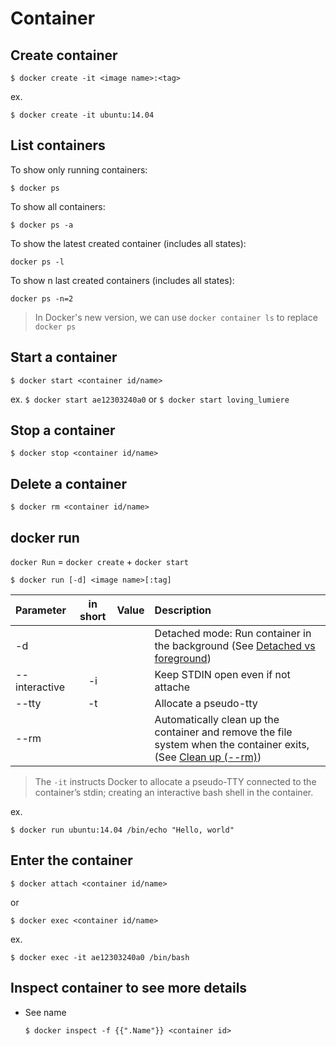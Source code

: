 # Container

## Create container

```
$ docker create -it <image name>:<tag>
```

ex. 
```
$ docker create -it ubuntu:14.04
```

## List containers


To show only running containers:
```
$ docker ps
```

To show all containers:
```
$ docker ps -a
```

To show the latest created container (includes all states):
```
docker ps -l
```

To show n last created containers (includes all states):
```
docker ps -n=2
```

> In Docker's new version, we can use `docker container ls` to replace `docker ps`


## Start a container

```
$ docker start <container id/name>
```

ex.
`$ docker start ae12303240a0` or `$ docker start loving_lumiere`



## Stop a container

```
$ docker stop <container id/name>
```


## Delete a container

```
$ docker rm <container id/name>
```


## docker run

`docker Run` = `docker create` + `docker start`

```
$ docker run [-d] <image name>[:tag] 
```

|        Parameter        | in short | Value | Description |
|:------------------------|:--------:|:-----:|:------------|
| -d |  | | Detached mode: Run container in the background (See [Detached vs foreground](https://docs.docker.com/engine/reference/run/#detached-vs-foreground)) |
| --interactive | -i | | Keep STDIN open even if not attache |
| --tty | -t | | Allocate a pseudo-tty |
| --rm |  | | Automatically clean up the container and remove the file system when the container exits, (See [Clean up (--rm)](https://docs.docker.com/engine/reference/run/#clean-up---rm)) |


> The `-it` instructs Docker to allocate a pseudo-TTY connected to the container’s stdin; creating an interactive bash shell in the container.


ex.
```
$ docker run ubuntu:14.04 /bin/echo "Hello, world"
```

## Enter the container

```
$ docker attach <container id/name>
```

or 

```
$ docker exec <container id/name>
```

ex.
```
$ docker exec -it ae12303240a0 /bin/bash
```


## Inspect container to see more details


- See name

    ```
    $ docker inspect -f {{".Name"}} <container id>
    ```

